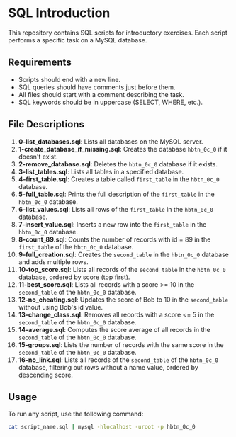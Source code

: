 # SQL Introduction

This repository contains SQL scripts for introductory exercises. Each script performs a specific task on a MySQL database.

## Requirements

- Scripts should end with a new line.
- SQL queries should have comments just before them.
- All files should start with a comment describing the task.
- SQL keywords should be in uppercase (SELECT, WHERE, etc.).

## File Descriptions

1. **0-list_databases.sql**: Lists all databases on the MySQL server.
2. **1-create_database_if_missing.sql**: Creates the database `hbtn_0c_0` if it doesn't exist.
3. **2-remove_database.sql**: Deletes the `hbtn_0c_0` database if it exists.
4. **3-list_tables.sql**: Lists all tables in a specified database.
5. **4-first_table.sql**: Creates a table called `first_table` in the `hbtn_0c_0` database.
6. **5-full_table.sql**: Prints the full description of the `first_table` in the `hbtn_0c_0` database.
7. **6-list_values.sql**: Lists all rows of the `first_table` in the `hbtn_0c_0` database.
8. **7-insert_value.sql**: Inserts a new row into the `first_table` in the `hbtn_0c_0` database.
9. **8-count_89.sql**: Counts the number of records with id = 89 in the `first_table` of the `hbtn_0c_0` database.
10. **9-full_creation.sql**: Creates the `second_table` in the `hbtn_0c_0` database and adds multiple rows.
11. **10-top_score.sql**: Lists all records of the `second_table` in the `hbtn_0c_0` database, ordered by score (top first).
12. **11-best_score.sql**: Lists all records with a score >= 10 in the `second_table` of the `hbtn_0c_0` database.
13. **12-no_cheating.sql**: Updates the score of Bob to 10 in the `second_table` without using Bob's id value.
14. **13-change_class.sql**: Removes all records with a score <= 5 in the `second_table` of the `hbtn_0c_0` database.
15. **14-average.sql**: Computes the score average of all records in the `second_table` of the `hbtn_0c_0` database.
16. **15-groups.sql**: Lists the number of records with the same score in the `second_table` of the `hbtn_0c_0` database.
17. **16-no_link.sql**: Lists all records of the `second_table` of the `hbtn_0c_0` database, filtering out rows without a name value, ordered by descending score.

## Usage

To run any script, use the following command:

```bash
cat script_name.sql | mysql -hlocalhost -uroot -p hbtn_0c_0
